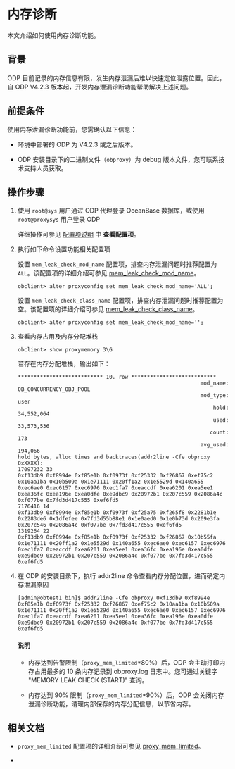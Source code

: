 # 内存诊断

本文介绍如何使用内存诊断功能。

## 背景

ODP 目前记录的内存信息有限，发生内存泄漏后难以快速定位泄露位置。因此，自 ODP V4.2.3 版本起，开发内存泄漏诊断功能帮助解决上述问题。

## 前提条件

使用内存泄漏诊断功能前，您需确认以下信息：

* 环境中部署的 ODP 为 V4.2.3 或之后版本。

* ODP 安装目录下的二进制文件（`obproxy`）为 debug 版本文件，您可联系技术支持人员获取。

## 操作步骤

1. 使用 `root@sys` 用户通过 ODP 代理登录 OceanBase 数据库，或使用 `root@proxysys` 用户登录 ODP

   详细操作可参见 [配置项说明](../400.configuration-management/100.get-and-modify-configuration.md) 中 **查看配置项**。

2. 执行如下命令设置功能相关配置项

   设置 `mem_leak_check_mod_name` 配置项，排查内存泄漏问题时推荐配置为 `ALL`。该配置项的详细介绍可参见 [mem_leak_check_mod_name](../400.configuration-management/200.dynamically-effective/1437.mem-leak-check-mod-name.md)。

   ```shell
   obclient> alter proxyconfig set mem_leak_check_mod_name='ALL';
   ```

   设置 `mem_leak_check_class_name` 配置项，排查内存泄漏问题时推荐配置为空。该配置项的详细介绍可参见 [mem_leak_check_class_name](../400.configuration-management/200.dynamically-effective/1435.mem-leak-check-class-name.md)。

   ```shell
   obclient> alter proxyconfig set mem_leak_check_mod_name='';
   ```

3. 查看内存占用及内存分配堆栈

   ```shell
   obclient> show proxymemory 3\G
   ```

   若存在内存分配堆栈，输出如下：

   ```shell
   *************************** 10. row ***************************
                                                             mod_name: OB_CONCURRENCY_OBJ_POOL
                                                             mod_type: user
                                                                 hold:  34,552,064
                                                                 used:  33,573,536
                                                                count:  173
                                                             avg_used:  194,066
   hold bytes, alloc times and backtraces(addr2line -Cfe obproxy 0xXXXX): 
   17097232 33
   0xf13db9 0xf8994e 0xf85e1b 0xf0973f 0xf25332 0xf26867 0xef75c2 0x10aa1ba 0x10b509a 0x1e71111 0x20ff1a2 0x1e5529d 0x140a655 0xec6ae0 0xec6157 0xec6976 0xec1fa7 0xeaccdf 0xea6201 0xea5ee1 0xea36fc 0xea196e 0xea0dfe 0xe9dbc9 0x20972b1 0x207c559 0x2086a4c 0xf077be 0x7fd3d417c555 0xef6fd5 
   7176416 14
   0xf13db9 0xf8994e 0xf85e1b 0xf0973f 0xf25a75 0xf265f8 0x2281b1e 0x2283de6 0x1dfefee 0x7fd3d55b88e1 0x1e0aed0 0x1e0b73d 0x209e3fa 0x207c546 0x2086a4c 0xf077be 0x7fd3d417c555 0xef6fd5 
   1319264 22
   0xf13db9 0xf8994e 0xf85e1b 0xf0973f 0xf25332 0xf26867 0x10b55fa 0x1e71111 0x20ff1a2 0x1e5529d 0x140a655 0xec6ae0 0xec6157 0xec6976 0xec1fa7 0xeaccdf 0xea6201 0xea5ee1 0xea36fc 0xea196e 0xea0dfe 0xe9dbc9 0x20972b1 0x207c559 0x2086a4c 0xf077be 0x7fd3d417c555 0xef6fd5
   ```

4. 在 ODP 的安装目录下，执行 addr2line 命令查看内存分配位置，进而确定内存泄漏原因

   ```shell
   [admin@obtest1 bin]$ addr2line -Cfe obproxy 0xf13db9 0xf8994e 0xf85e1b 0xf0973f 0xf25332 0xf26867 0xef75c2 0x10aa1ba 0x10b509a 0x1e71111 0x20ff1a2 0x1e5529d 0x140a655 0xec6ae0 0xec6157 0xec6976 0xec1fa7 0xeaccdf 0xea6201 0xea5ee1 0xea36fc 0xea196e 0xea0dfe 0xe9dbc9 0x20972b1 0x207c559 0x2086a4c 0xf077be 0x7fd3d417c555 0xef6fd5
   ```

   <main id="notice" type='explain'>
     <h4>说明</h4>
     <ul>
     <li>
     <p>内存达到告警限制（<code>proxy_mem_limited</code>*80%）后，ODP 会主动打印内存占用最多的 10 条内存记录到 obproxy.log 日志中。您可通过关键字 "MEMORY LEAK CHECK (START)" 查询。</p>
     </li>
     <li>
     <p>内存达到 90% 限制（<code>proxy_mem_limited</code>*90%）后，ODP 会关闭内存泄漏诊断功能，清理内部保存的内存分配信息，以节省内存。</p>
     </li>
   </main>

## 相关文档

* `proxy_mem_limited` 配置项的详细介绍可参见 [proxy_mem_limited](../400.configuration-management/200.dynamically-effective/1830.proxy-mem-limited.md)。

* 
